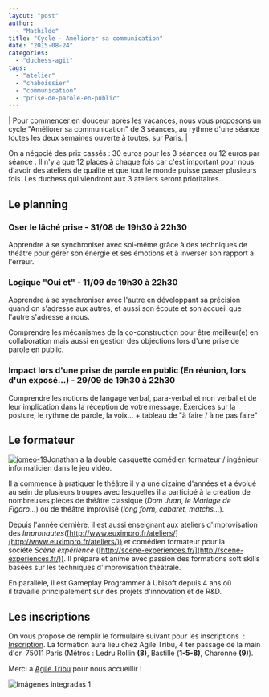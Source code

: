 ```yaml
---
layout: "post"
author: 
  - "Mathilde"
title: "Cycle - Améliorer sa communication"
date: "2015-08-24"
categories: 
  - "duchess-agit"
tags: 
  - "atelier"
  - "chaboissier"
  - "communication"
  - "prise-de-parole-en-public"
---
```


| Pour commencer en douceur après les vacances, nous vous proposons un cycle "Améliorer sa communication" de 3 séances, au rythme d'une séance toutes les deux semaines ouverte à toutes, sur Paris. |

On a négocié des prix cassés : 30 euros pour les 3 séances ou 12 euros par séance . Il n'y a que 12 places à chaque fois car c'est important pour nous d'avoir des ateliers de qualité et que tout le monde puisse passer plusieurs fois. Les duchess qui viendront aux 3 ateliers seront prioritaires.

## Le planning

### Oser le lâché prise - 31/08 de 19h30 à 22h30

Apprendre à se synchroniser avec soi-même grâce à des techniques de théâtre pour gérer son énergie et ses émotions et à inverser son rapport à l'erreur.

### Logique "Oui et" - 11/09 de 19h30 à 22h30

Apprendre à se synchroniser avec l'autre en développant sa précision quand on s'adresse aux autres, et aussi son écoute et son accueil que l'autre s'adresse à nous.

Comprendre les mécanismes de la co-construction pour être meilleur(e) en collaboration mais aussi en gestion des objections lors d'une prise de parole en public.

### Impact lors d'une prise de parole en public (En réunion, lors d'un exposé...) - 29/09 de 19h30 à 22h30

Comprendre les notions de langage verbal, para-verbal et non verbal et de leur implication dans la réception de votre message. Exercices sur la posture, le rythme de parole, la voix... + tableau de "à faire / à ne pas faire"

## Le formateur

[![jomeo-19](/assets/2015/08/2015-08-24-cycle-ameliorer-communication/jomeo-19-300x200.jpg)](http://www.duchess-france.org/wp-content/uploads/2015/08/jomeo-19.jpg)Jonathan a la double casquette comédien formateur / ingénieur informaticien dans le jeu vidéo.

Il a commencé à pratiquer le théâtre il y a une dizaine d'années et a évolué au sein de plusieurs troupes avec lesquelles il a participé à la création de nombreuses pièces de théâtre classique (_Dom Juan_, _le Mariage de Figaro_...) ou de théâtre improvisé (_long form, cabaret, matchs..._).

Depuis l'année dernière, il est aussi enseignant aux ateliers d'improvisation des _Impronautes_([http://www.euximpro.fr/ateliers/](http://www.euximpro.fr/ateliers/)) et comédien formateur pour la société _Scène expérience_ ([http://scene-experiences.fr/](http://scene-experiences.fr/)). Il prépare et anime avec passion des formations soft skills basées sur les techniques d'improvisation théâtrale.

En parallèle, il est Gameplay Programmer à Ubisoft depuis 4 ans où il travaille principalement sur des projets d'innovation et de R&D.

## Les inscriptions

On vous propose de remplir le formulaire suivant pour les inscriptions  : [Inscription](https://docs.google.com/forms/d/1B-r5TRwmO76tzVCuxHlJTDEyMsaHbI1rnDZPX5JWpsQ/viewform?usp=send_form). La formation aura lieu chez Agile Tribu, 4 ter passage de la main d'or  75011 Paris (Métros : Ledru Rollin **(8)**, Bastille (**1-5-8)**, Charonne **(9)**).

Merci à [Agile Tribu](http://www.agiletribu.com/) pour nous accueillir !

![Imágenes integradas 1](https://mail.google.com/mail/u/0/?ui=2&ik=f68a7229ff&view=fimg&th=14e77547d7e04456&attid=0.1&disp=emb&realattid=ii_14e7329514bca89b&attbid=ANGjdJ8QOetAFsommIrpLnFzAe0gi6BG-_sCq5BecKvJmpN_vnzS2p33qJ73wO14NMZV2CAdMGuTpaBOh-18C4g3uxxNrK8qdwYH7rcPIycpdBc2IfDV-l1uRtwX_iY&sz=w280-h116&ats=1440424781583&rm=14e77547d7e04456&zw&atsh=1)
